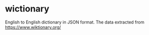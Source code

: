 # wictionary
English to English dictionary in JSON format. The data extracted from https://www.wiktionary.org/ 
